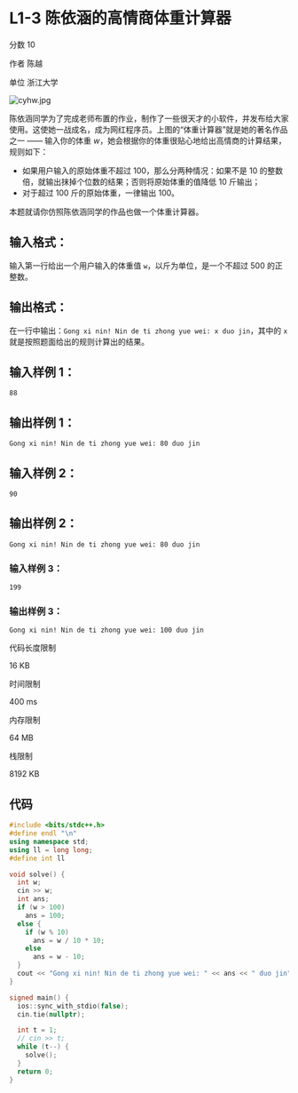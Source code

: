 # **L1-3 陈依涵的高情商体重计算器**

分数 10

作者 陈越

单位 浙江大学

![cyhw.jpg](https://gitee.com/chen-houchao/images/raw/master/202504180022706.jpeg)

陈依涵同学为了完成老师布置的作业，制作了一些很天才的小软件，并发布给大家使用。这使她一战成名，成为网红程序员。上图的“体重计算器”就是她的著名作品之一 —— 输入你的体重 *w*，她会根据你的体重很贴心地给出高情商的计算结果，规则如下：

- 如果用户输入的原始体重不超过 100，那么分两种情况：如果不是 10 的整数倍，就输出抹掉个位数的结果；否则将原始体重的值降低 10 斤输出；
- 对于超过 100 斤的原始体重，一律输出 100。

本题就请你仿照陈依涵同学的作品也做一个体重计算器。

## 输入格式：

输入第一行给出一个用户输入的体重值 `w`，以斤为单位，是一个不超过 500 的正整数。

## 输出格式：

在一行中输出：`Gong xi nin! Nin de ti zhong yue wei: x duo jin`，其中的 `x` 就是按照题面给出的规则计算出的结果。

## 输入样例 1：

```in
88
```

## 输出样例 1：

```out
Gong xi nin! Nin de ti zhong yue wei: 80 duo jin
```

## 输入样例 2：

```in
90
```

## 输出样例 2：

```out
Gong xi nin! Nin de ti zhong yue wei: 80 duo jin
```

### 输入样例 3：

```in
199
```

### 输出样例 3：

```out
Gong xi nin! Nin de ti zhong yue wei: 100 duo jin
```

代码长度限制

16 KB

时间限制

400 ms

内存限制

64 MB

栈限制

8192 KB

## 代码

```cpp
#include <bits/stdc++.h>
#define endl "\n"
using namespace std;
using ll = long long;
#define int ll

void solve() {
  int w;
  cin >> w;
  int ans;
  if (w > 100)
    ans = 100;
  else {
    if (w % 10)
      ans = w / 10 * 10;
    else
      ans = w - 10;
  }
  cout << "Gong xi nin! Nin de ti zhong yue wei: " << ans << " duo jin";
}

signed main() {
  ios::sync_with_stdio(false);
  cin.tie(nullptr);

  int t = 1;
  // cin >> t;
  while (t--) {
    solve();
  }
  return 0;
}
```

